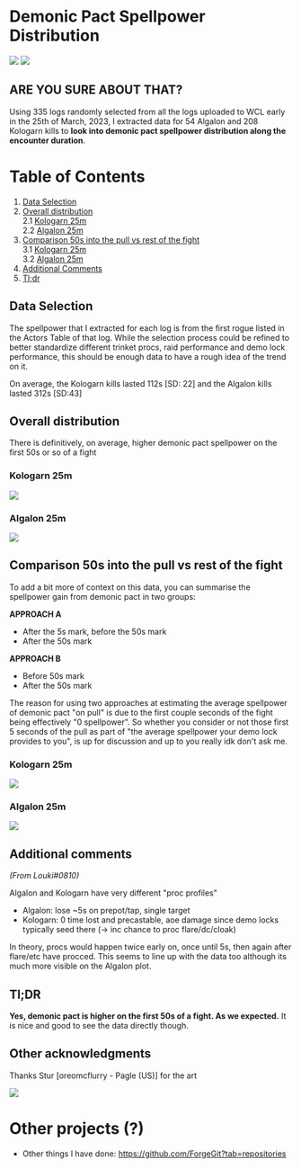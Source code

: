 # Demonic Pact Spellpower Distribution

<img src="img/Intro.png"/>


<img src="img/are-you-sure.png"/>

## ARE YOU SURE ABOUT THAT?

Using 335 logs randomly selected from all the logs uploaded to WCL early in the 25th of March, 2023, I extracted data for 54 Algalon and 208 Kologarn kills to __look into demonic pact spellpower distribution along the encounter duration__.


# Table of Contents
1. [Data Selection](#data-selection) <br>
2. [Overall distribution](#overall-distribution)<br>
        2.1 [Kologarn 25m](#kologarn-25m)<br>
        2.2 [Algalon 25m](#algalon-25m)<br>
3. [Comparison 50s into the pull vs rest of the fight](#comparison-50s-into-the-pull-vs-rest-of-the-fight)<br>
        3.1 [Kologarn 25m](#kologarn-25m-1)<br>
        3.2 [Algalon 25m](#algalon-25m-1)<br>
4. [Additional Comments](#additional-comments)<br>
5. [Tl;dr](#tldr)<br>

## Data Selection

The spellpower that I extracted for each log is from the first rogue listed in the Actors Table of that log. While the selection process could be refined to better standardize different trinket procs, raid performance and demo lock performance, this should be enough data to have a rough idea of the trend on it.

On average, the Kologarn kills lasted 112s [SD: 22] and the Algalon kills lasted 312s [SD:43]


## Overall distribution

There is definitively, on average, higher demonic pact spellpower on the first 50s or so of a fight

### Kologarn 25m

  <img src="img/kolo_plot.png" />
 
### Algalon 25m

  <img src="img/alga_plot.png" />
 

## Comparison 50s into the pull vs rest of the fight 

To add a bit more of context on this data, you can summarise the spellpower gain from demonic pact in two groups:

**APPROACH A**
- After the 5s mark, before the 50s mark
- After the 50s mark

**APPROACH B**
- Before 50s mark
- After the 50s mark

The reason for using two approaches at estimating the average spellpower of demonic pact "on pull" is due to the first couple seconds of the fight being effectively "0 spellpower". So whether you consider or not those first 5 seconds of the pull as part of "the average spellpower your demo lock provides to you", is up for discussion and up to you really idk don't ask me. 

### Kologarn 25m

  <img src="img/kolo_plot2.png" />
 
### Algalon 25m

  <img src="img/alga_plot2.png" />
 
## Additional comments 
*(From Louki#0810)*

Algalon and Kologarn have very different "proc profiles"

- Algalon: lose ~5s on prepot/tap, single target
- Kologarn: 0 time lost and precastable, aoe damage since demo locks typically seed there (-> inc chance to proc flare/dc/cloak) 

In theory, procs would happen twice early on, once until 5s, then again after flare/etc have procced. This seems to line up with the data too although its much more visible on the Algalon plot.
 
## Tl;DR

**Yes, demonic pact is higher on the first 50s of a fight. As we expected.** It is nice and good to see the data directly though.
        

## Other acknowledgments 

Thanks Stur [oreomcflurry - Pagle (US)] for the art

<img src="img/art.png"/>

# Other projects (?)

- Other things I have done: https://github.com/ForgeGit?tab=repositories
